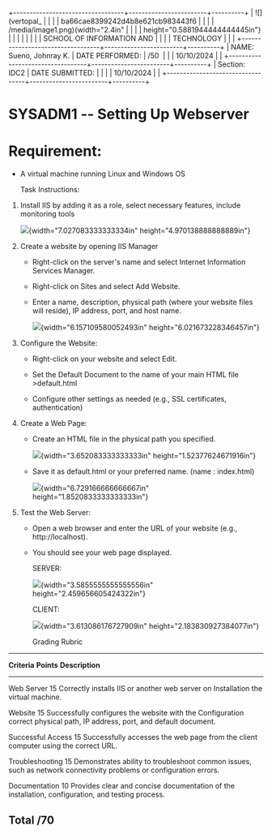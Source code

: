 +----------------------------------+------------------------+----------+
| ![](vertopal_                    |                        |          |
| ba66cae8399242d4b8e621cb983443f6 |                        |          |
| /media/image1.png){width="2.4in" |                        |          |
| height="0.5881944444444445in"}   |                        |          |
|                                  |                        |          |
| SCHOOL OF INFORMATION AND        |                        |          |
| TECHNOLOGY                       |                        |          |
+----------------------------------+------------------------+----------+
| NAME: Sueno, Johnray K.          | DATE PERFORMED:        | /50      |
|                                  | 10/10/2024             |          |
+----------------------------------+------------------------+----------+
| Section: IDC2                    | DATE SUBMITTED:        |          |
|                                  | 10/10/2024             |          |
+----------------------------------+------------------------+----------+

# SYSADM1 -- Setting Up Webserver

# Requirement: 

-   A virtual machine running Linux and Windows OS

    Task Instructions:

1.  Install IIS by adding it as a role, select necessary features,
    include monitoring tools

    ![](vertopal_ba66cae8399242d4b8e621cb983443f6/media/image2.png){width="7.027083333333334in"
    height="4.970138888888889in"}

2.  Create a website by opening IIS Manager

    -   Right-click on the server's name and select Internet Information
        Services Manager.

    -   Right-click on Sites and select Add Website.

    -   Enter a name, description, physical path (where your website
        files will reside), IP address, port, and host name.

        ![](vertopal_ba66cae8399242d4b8e621cb983443f6/media/image3.png){width="6.157109580052493in"
        height="6.021673228346457in"}

3.  Configure the Website:

    -   Right-click on your website and select Edit.

    -   Set the Default Document to the name of your main HTML file
        \>default.html

    -   Configure other settings as needed (e.g., SSL certificates,
        authentication)

4.  Create a Web Page:

    -   Create an HTML file in the physical path you specified.

        ![](vertopal_ba66cae8399242d4b8e621cb983443f6/media/image4.png){width="3.652083333333333in"
        height="1.52377624671916in"}

    -   Save it as default.html or your preferred name. (name :
        index.html)

        ![](vertopal_ba66cae8399242d4b8e621cb983443f6/media/image5.png){width="6.729166666666667in"
        height="1.8520833333333333in"}

5.  Test the Web Server:

    -   Open a web browser and enter the URL of your website (e.g.,
        http://localhost).

    -   You should see your web page displayed.

        SERVER:

        ![](vertopal_ba66cae8399242d4b8e621cb983443f6/media/image6.png){width="3.5855555555555556in"
        height="2.459656605424322in"}

        CLIENT:

        ![](vertopal_ba66cae8399242d4b8e621cb983443f6/media/image7.png){width="3.613086176727909in"
        height="2.183830927384077in"}

        Grading Rubric

  ------------------------------------------------------------------------------
  **Criteria**      **Points**   **Description**
  ----------------- ------------ -----------------------------------------------
  Web Server        15           Correctly installs IIS or another web server on
  Installation                   the virtual machine.

  Website           15           Successfully configures the website with the
  Configuration                  correct physical path, IP address, port, and
                                 default document.

  Successful Access 15           Successfully accesses the web page from the
                                 client computer using the correct URL.

  Troubleshooting   15           Demonstrates ability to troubleshoot common
                                 issues, such as network connectivity problems
                                 or configuration errors.

  Documentation     10           Provides clear and concise documentation of the
                                 installation, configuration, and testing
                                 process.

  Total             /70          
  ------------------------------------------------------------------------------
